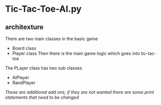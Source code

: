 # Tic-Tac-Toe-AI.py

## architexture
There are two main classes in the basic game
 - Board class
 - Player class
 Then there is the main game logic which goes into tic-tac-toe
 
 The PLayer class has two sub classes
  - AIPlayer
  - RandPlayer
  
  _These are additional add ons, if they are not wanted there are some print statements that need to be changed_
